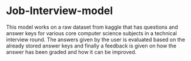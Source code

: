 # Job-Interview-model
This model works on a raw dataset from kaggle that has questions and answer keys for various core computer science subjects in a technical interview round. The answers given by the user is evaluated based on the already stored answer keys and finally a feedback is given on how the answer has been graded and how it can be improved.
